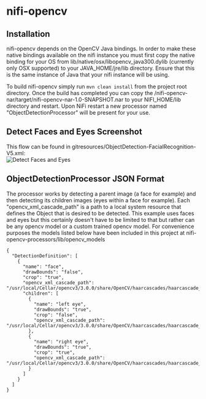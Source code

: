 # nifi-opencv

## Installation
nifi-opencv depends on the OpenCV Java bindings. In order to make these native bindings available on the nifi instance
you must first copy the native binding for your OS from lib/native/osx/libopencv_java300.dylib (currently only OSX supported)
to your JAVA_HOME/jre/lib directory. Ensure that this is the same instance of Java that your nifi instance will be 
using.

To build nifi-opencv simply run ```mvn clean install``` from the project root directory. Once the build has completed
you can copy the /nifi-opencv-nar/target/nifi-opencv-nar-1.0-SNAPSHOT.nar to your NIFI_HOME/lib directory and restart.
Upon NiFi restart a new processor named "ObjectDetectionProcessor" will be present for your use.
 
## Detect Faces and Eyes Screenshot
This flow can be found in gitresources/ObjectDetection-FacialRecognition-V5.xml:  
![Detect Faces and Eyes](https://github.com/jdye64/nifi-opencv/blob/master/gitresources/ObjectDetection.png "ObjectDetectionProcessor")
 
## ObjectDetectionProcessor JSON Format
The processor works by detecting a parent image (a face for example) and then detecting its children images (eyes within a face for example).
Each "opencv_xml_cascade_path" is a path to a local system resource that defines the Object that is desired to be detected. This example
uses faces and eyes but this certainly doesn't have to be limited to that but rather can be any opencv model or a custom trained
opencv model. For convenience purposes the models listed below have been included in this project at nifi-opencv-processors/lib/opencv_models

```
{
  "DetectionDefinition": [
    {
      "name": "face",
      "drawBounds": "false",
      "crop": "true",
      "opencv_xml_cascade_path": "/usr/local/Cellar/opencv3/3.0.0/share/OpenCV/haarcascades/haarcascade_frontalface_default.xml",
      "children": [
        {
          "name": "left eye",
          "drawBounds": "true",
          "crop": "false",
          "opencv_xml_cascade_path": "/usr/local/Cellar/opencv3/3.0.0/share/OpenCV/haarcascades/haarcascade_lefteye_2splits.xml"
        },
        {
          "name": "right eye",
          "drawBounds": "true",
          "crop": "true",
          "opencv_xml_cascade_path": "/usr/local/Cellar/opencv3/3.0.0/share/OpenCV/haarcascades/haarcascade_righteye_2splits.xml"
        }
      ]
    }
  ]
}
```